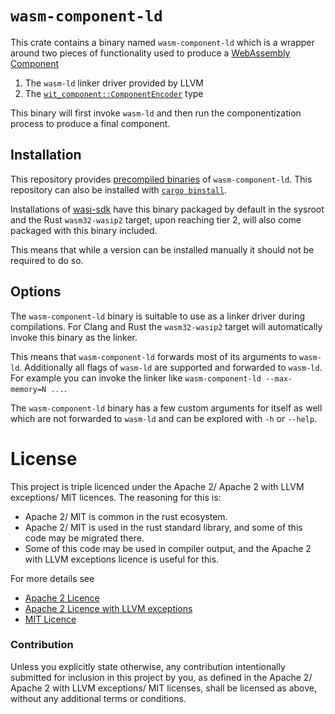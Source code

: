 # `wasm-component-ld`

This crate contains a binary named `wasm-component-ld` which is a wrapper around
two pieces of functionality used to produce a [WebAssembly Component]

1. The `wasm-ld` linker driver provided by LLVM
2. The [`wit_component::ComponentEncoder`] type

This binary will first invoke `wasm-ld` and then run the componentization
process to produce a final component.

[WebAssembly Component]: https://component-model.bytecodealliance.org/
[`wit_component::ComponentEncoder`]: https://docs.rs/wit-component/latest/wit_component/struct.ComponentEncoder.html

## Installation

This repository provides [precompiled
binaries](https://github.com/bytecodealliance/wasm-component-ld/releases) of
`wasm-component-ld`. This repository can also be installed with [`cargo binstall`].

Installations of [wasi-sdk] have this binary packaged by default in the sysroot
and the Rust `wasm32-wasip2` target, upon reaching tier 2, will also come
packaged with this binary included.

This means that while a version can be installed manually it should not be
required to do so.

[`cargo binstall`]: https://github.com/cargo-bins/cargo-binstall
[wasi-sdk]: https://github.com/WebAssembly/wasi-sdk

## Options

The `wasm-component-ld` binary is suitable to use as a linker driver during
compilations. For Clang and Rust the `wasm32-wasip2` target will automatically
invoke this binary as the linker.

This means that `wasm-component-ld` forwards most of its arguments to `wasm-ld`.
Additionally all flags of `wasm-ld` are supported and forwarded to `wasm-ld`.
For example you can invoke the linker like `wasm-component-ld --max-memory=N
...`.

The `wasm-component-ld` binary has a few custom arguments for itself as well
which are not forwarded to `wasm-ld` and can be explored with `-h` or `--help`.

# License

This project is triple licenced under the Apache 2/ Apache 2 with LLVM exceptions/ MIT licences. The reasoning for this is:
- Apache 2/ MIT is common in the rust ecosystem.
- Apache 2/ MIT is used in the rust standard library, and some of this code may be migrated there.
- Some of this code may be used in compiler output, and the Apache 2 with LLVM exceptions licence is useful for this.

For more details see
- [Apache 2 Licence](LICENSE-APACHE)
- [Apache 2 Licence with LLVM exceptions](LICENSE-Apache-2.0_WITH_LLVM-exception)
- [MIT Licence](LICENSE-MIT)

### Contribution

Unless you explicitly state otherwise, any contribution intentionally submitted
for inclusion in this project by you, as defined in the Apache 2/ Apache 2 with LLVM exceptions/ MIT licenses,
shall be licensed as above, without any additional terms or conditions.
